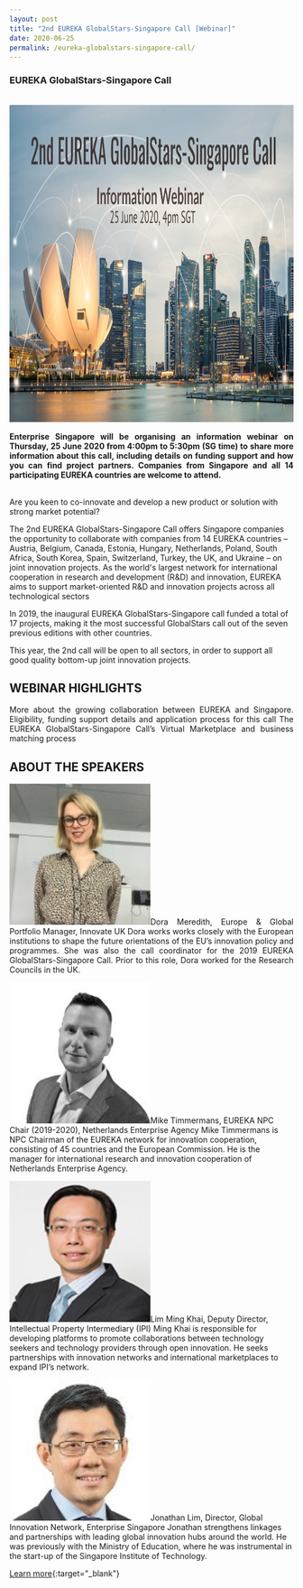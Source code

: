 ```yaml
---
layout: post
title: "2nd EUREKA GlobalStars-Singapore Call [Webinar]"
date: 2020-06-25
permalink: /eureka-globalstars-singapore-call/
---
```

<h3>EUREKA GlobalStars-Singapore Call </h3><br>

<a href="https://register.gotowebinar.com/register/5652407166787516941">
<img src="/images/2nd Eureka Globalstars-Singapore Call.png" alt="1" style="width:1000px;height:562px;">
</a><br>

<p align="justify"><b>Enterprise Singapore will be organising an information webinar on Thursday, 25 June 2020 from 4:00pm to 5:30pm (SG time) to share more information about this call, including details on funding support and how you can find project partners. Companies from Singapore and all 14 participating EUREKA countries are welcome to attend.</b><br><br>

Are you keen to co-innovate and develop a new product or solution with strong market potential? 

The 2nd EUREKA GlobalStars-Singapore Call offers Singapore companies the opportunity to collaborate with companies from 14 EUREKA countries – Austria, Belgium, Canada, Estonia, Hungary, Netherlands, Poland, South Africa, South Korea, Spain, Switzerland, Turkey, the UK, and Ukraine – on joint innovation projects. As the world's largest network for international cooperation in research and development (R&D) and innovation, EUREKA aims to support market-oriented R&D and innovation projects across all technological sectors

In 2019, the inaugural EUREKA GlobalStars-Singapore call funded a total of 17 projects, making it the most successful GlobalStars call out of the seven previous editions with other countries. 

This year, the 2nd call will be open to all sectors, in order to support all good quality bottom-up joint innovation projects.</p>

<h2>WEBINAR HIGHLIGHTS</h2>

<p align="justify">More about the growing collaboration between EUREKA and Singapore.
Eligibility, funding support details and application process for this call
The EUREKA GlobalStars-Singapore Call’s Virtual Marketplace and business matching process</p>

<h2>ABOUT THE SPEAKERS</h2>

<p align="justify"><img src="/images/Dora Meredith.jpg" alt="1" width="250" height="250">Dora Meredith, Europe & Global Portfolio Manager, Innovate UK
Dora works works closely with the European institutions to shape the future orientations of the EU’s innovation policy and programmes. She was also the call coordinator for the 2019 EUREKA GlobalStars-Singapore Call. Prior to this role, Dora worked for the Research Councils in the UK. 

<img src="/images/Mike Timmermans.jpg" alt="1" width="250" height="250">Mike Timmermans, EUREKA NPC Chair (2019-2020), Netherlands Enterprise Agency
Mike Timmermans is NPC Chairman of the EUREKA network for innovation cooperation, consisting of 45 countries and the European Commission. He is the manager for international research and innovation cooperation of Netherlands Enterprise Agency. 

<img src="/images/Lim Ming Khai.png" alt="1" width="250" height="250">Lim Ming Khai, Deputy Director, Intellectual Property Intermediary (IPI)
Ming Khai is responsible for developing platforms to promote collaborations between technology seekers and technology providers through open innovation. He seeks partnerships with innovation networks and international marketplaces to expand IPI’s network.

<img src="/images/Jonathan Lim.jpg" alt="1" width="250" height="250">Jonathan Lim, Director, Global Innovation Network, Enterprise Singapore
Jonathan strengthens linkages and partnerships with leading global innovation hubs around the world. He was previously with the Ministry of Education, where he was instrumental in the start-up of the Singapore Institute of Technology.</p>


[Learn more](https://register.gotowebinar.com/register/5652407166787516941){:target="_blank"}
